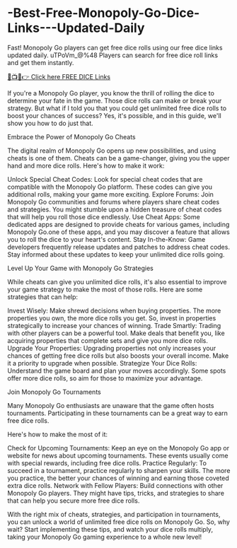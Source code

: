 # -Best-Free-Monopoly-Go-Dice-Links---Updated-Daily
Fast! Monopoly Go players can get free dice rolls using our free dice links updated daily. uTPoVm_@%48 Players can search for free dice roll links and get them instantly.

[🔴📺📱👉 Click here FREE DICE Links](https://monopolygofreediceg.blogspot.com/)

If you're a Monopoly Go player, you know the thrill of rolling the dice to determine your fate in the game. Those dice rolls can make or break your strategy. But what if I told you that you could get unlimited free dice rolls to boost your chances of success? Yes, it's possible, and in this guide, we'll show you how to do just that.

Embrace the Power of Monopoly Go Cheats

The digital realm of Monopoly Go opens up new possibilities, and using cheats is one of them. Cheats can be a game-changer, giving you the upper hand and more dice rolls. Here's how to make it work:

Unlock Special Cheat Codes: Look for special cheat codes that are compatible with the Monopoly Go platform. These codes can give you additional rolls, making your game more exciting. Explore Forums: Join Monopoly Go communities and forums where players share cheat codes and strategies. You might stumble upon a hidden treasure of cheat codes that will help you roll those dice endlessly. Use Cheat Apps: Some dedicated apps are designed to provide cheats for various games, including Monopoly Go.one of these apps, and you may discover a feature that allows you to roll the dice to your heart's content. Stay In-the-Know: Game developers frequently release updates and patches to address cheat codes. Stay informed about these updates to keep your unlimited dice rolls going.

Level Up Your Game with Monopoly Go Strategies

While cheats can give you unlimited dice rolls, it's also essential to improve your game strategy to make the most of those rolls. Here are some strategies that can help:

Invest Wisely: Make shrewd decisions when buying properties. The more properties you own, the more dice rolls you get. So, invest in properties strategically to increase your chances of winning. Trade Smartly: Trading with other players can be a powerful tool. Make deals that benefit you, like acquiring properties that complete sets and give you more dice rolls. Upgrade Your Properties: Upgrading properties not only increases your chances of getting free dice rolls but also boosts your overall income. Make it a priority to upgrade when possible. Strategize Your Dice Rolls: Understand the game board and plan your moves accordingly. Some spots offer more dice rolls, so aim for those to maximize your advantage.

Join Monopoly Go Tournaments

Many Monopoly Go enthusiasts are unaware that the game often hosts tournaments. Participating in these tournaments can be a great way to earn free dice rolls.

Here's how to make the most of it:

Check for Upcoming Tournaments: Keep an eye on the Monopoly Go app or website for news about upcoming tournaments. These events usually come with special rewards, including free dice rolls. Practice Regularly: To succeed in a tournament, practice regularly to sharpen your skills. The more you practice, the better your chances of winning and earning those coveted extra dice rolls. Network with Fellow Players: Build connections with other Monopoly Go players. They might have tips, tricks, and strategies to share that can help you secure more free dice rolls.

With the right mix of cheats, strategies, and participation in tournaments, you can unlock a world of unlimited free dice rolls on Monopoly Go. So, why wait? Start implementing these tips, and watch your dice rolls multiply, taking your Monopoly Go gaming experience to a whole new level!
